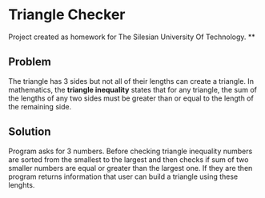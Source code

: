 # Triangle Checker #
Project created as homework for The Silesian University Of Technology.
**
## Problem
The triangle has 3 sides but not all of their lengths can create a triangle. In mathematics, the **triangle inequality** states that for any triangle, the sum of the lengths of any two sides must be greater than or equal to the length of the remaining side.

## Solution
Program asks for 3 numbers. Before checking triangle inequality numbers are sorted from the smallest to the largest and then checks if sum of two smaller numbers are equal or greater than the largest one. If they are then program returns information that user can build a triangle using these lenghts.
